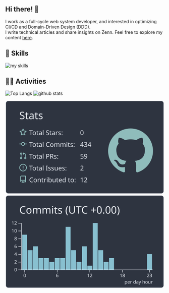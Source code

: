 <!-- 
<div align="right">
  <img src="https://komarev.com/ghpvc/?username=Century-ss" />
</div>
-->

## Hi there! 👋
I work as a full-cycle web system developer, and interested in optimizing CI/CD and Domain-Driven Design (DDD).  
I write technical articles and share insights on Zenn. Feel free to explore my content [here](https://zenn.dev/century).

## 🌱 Skills
<img alt="my skills" src="https://skillicons.dev/icons?theme=dark&i=html,css,js,python,vue,githubactions,aws,ts,react,docker" />

<!--## 📝 Articles-->
<!--Zenn: https://zenn.dev/century
<!--I write technical articles and share insights on Zenn. Feel free to explore my content [here](https://zenn.dev/century).-->

## 🏃‍♀️ Activities
<p align="left"> <img alt="Top Langs" height="150px" src="https://github-readme-stats.vercel.app/api/top-langs/?username=Century-ss&layout=compact&count_private=true&show_icons=true&theme=nightowl" /> <img alt="github stats" height="150px" src="https://github-readme-stats.vercel.app/api?username=Century-ss&count_private=true&show_icons=true&show_icons=true&theme=nightowl" /> </p> 

[![](https://raw.githubusercontent.com/Century-ss/Century-ss/main/profile-summary-card-output/nord_dark/3-stats.svg)](https://github.com/vn7n24fzkq/github-profile-summary-cards) [![](https://raw.githubusercontent.com/Century-ss/Century-ss/main/profile-summary-card-output/nord_dark/4-productive-time.svg)](https://github.com/vn7n24fzkq/github-profile-summary-cards)
